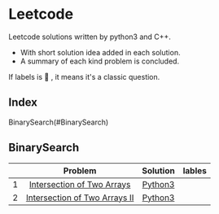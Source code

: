 # Leetcode

Leetcode solutions written by python3 and C++. 
- With short solution idea added in each solution. 
- A summary of each kind problem is concluded.

If labels is :star2: , it means it's a classic question.

## Index

BinarySearch(#BinarySearch)



## BinarySearch
||Problem|Solution|lables| 
|:---:|:--------:|:-------:|:--------:|
|1|[Intersection of Two Arrays](https://leetcode.com/problems/intersection-of-two-arrays/)| [Python3](BinarySearch/intersection.py)||
|2|[Intersection of Two Arrays II](https://leetcode.com/problems/intersection-of-two-arrays-ii/)| [Python3](BinarySearch/intersection2.py)||

